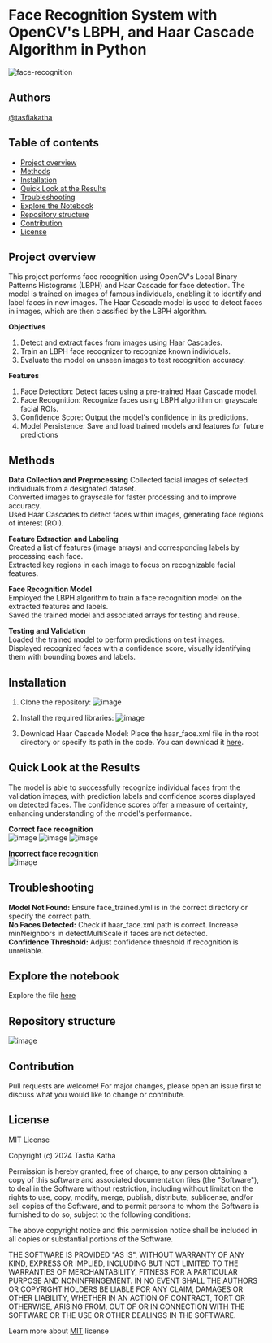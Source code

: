 # Face Recognition System with OpenCV's LBPH, and Haar Cascade Algorithm in Python
![face-recognition](https://img.freepik.com/free-photo/face-recognition-personal-identification-collage_23-2150165601.jpg?uid=R16926637&ga=GA1.1.1191958343.1730485732&semt=ais_hybrid)

## Authors
[@tasfiakatha](https://github.com/tasfiakatha)

## Table of contents
- [Project overview](https://github.com/tasfiakatha/Face-recognition-system-with-OpenCV-LBPH-HaarCascade-algorithm-Python/blob/main/README.md#project-overview)
- [Methods](https://github.com/tasfiakatha/Face-recognition-system-with-OpenCV-LBPH-HaarCascade-algorithm-Python/blob/main/README.md#methods)
- [Installation](https://github.com/tasfiakatha/Face-recognition-system-with-OpenCV-LBPH-HaarCascade-algorithm-Python/blob/main/README.md#installation)
- [Quick Look at the Results](https://github.com/tasfiakatha/Face-recognition-system-with-OpenCV-LBPH-HaarCascade-algorithm-Python/blob/main/README.md#quick-look-at-the-results)
- [Troubleshooting](https://github.com/tasfiakatha/Face-recognition-system-with-OpenCV-LBPH-HaarCascade-algorithm-Python/blob/main/README.md#troubleshooting)
- [Explore the Notebook](https://github.com/tasfiakatha/Face-recognition-system-with-OpenCV-LBPH-HaarCascade-algorithm-Python/blob/main/README.md#explore-the-notebook)
- [Repository structure](https://github.com/tasfiakatha/Face-recognition-system-with-OpenCV-LBPH-HaarCascade-algorithm-Python/blob/main/README.md#repository-structure)
- [Contribution](https://github.com/tasfiakatha/Face-recognition-system-with-OpenCV-LBPH-HaarCascade-algorithm-Python/blob/main/README.md#controbution)
- [License](https://github.com/tasfiakatha/Face-recognition-system-with-OpenCV-LBPH-HaarCascade-algorithm-Python/blob/main/README.md#license)

## Project overview
This project performs face recognition using OpenCV's Local Binary Patterns Histograms (LBPH) and Haar Cascade for face detection. The model is trained on images of famous individuals, enabling it to identify and label faces in new images. The Haar Cascade model is used to detect faces in images, which are then classified by the LBPH algorithm.

**Objectives**
1. Detect and extract faces from images using Haar Cascades.  
2. Train an LBPH face recognizer to recognize known individuals.  
3. Evaluate the model on unseen images to test recognition accuracy.  

**Features**
1. Face Detection: Detect faces using a pre-trained Haar Cascade model.  
2. Face Recognition: Recognize faces using LBPH algorithm on grayscale facial ROIs.  
3. Confidence Score: Output the model's confidence in its predictions.  
4. Model Persistence: Save and load trained models and features for future predictions

## Methods
**Data Collection and Preprocessing**
Collected facial images of selected individuals from a designated dataset.  
Converted images to grayscale for faster processing and to improve accuracy.  
Used Haar Cascades to detect faces within images, generating face regions of interest (ROI).  

**Feature Extraction and Labeling**  
Created a list of features (image arrays) and corresponding labels by processing each face.  
Extracted key regions in each image to focus on recognizable facial features.  

**Face Recognition Model**  
Employed the LBPH algorithm to train a face recognition model on the extracted features and labels.  
Saved the trained model and associated arrays for testing and reuse.  

**Testing and Validation**  
Loaded the trained model to perform predictions on test images.  
Displayed recognized faces with a confidence score, visually identifying them with bounding boxes and labels.  

## Installation
1. Clone the repository:
   ![image](https://github.com/user-attachments/assets/bf29b954-d9b9-4a28-9bdc-a68b603a1c22)

2. Install the required libraries:
   ![image](https://github.com/user-attachments/assets/801a8ee6-8ccb-45da-82d4-3153d2a6433a)

3. Download Haar Cascade Model: Place the haar_face.xml file in the root directory or specify its path in the code. You can download it [here](https://github.com/opencv/opencv/tree/master/data/haarcascades).


## Quick Look at the Results
The model is able to successfully recognize individual faces from the validation images, with prediction labels and confidence scores displayed on detected faces. The confidence scores offer a measure of certainty, enhancing understanding of the model's performance.

**Correct face recognition**  
![image](https://github.com/user-attachments/assets/9ad9d61a-77bd-4aa7-b41f-831c05fa9be6)
![image](https://github.com/user-attachments/assets/dd51bcb3-f1e7-4668-8b56-f347ee0c134b)
![image](https://github.com/user-attachments/assets/5bd95753-3430-45ba-85fc-61ba7888c29a)

**Incorrect face recognition**   
![image](https://github.com/user-attachments/assets/30e08320-6631-4873-a31e-60fe816acb4d)

## Troubleshooting
**Model Not Found:** Ensure face_trained.yml is in the correct directory or specify the correct path.  
**No Faces Detected:** Check if haar_face.xml path is correct. Increase minNeighbors in detectMultiScale if faces are not detected.  
**Confidence Threshold:** Adjust confidence threshold if recognition is unreliable.  

## Explore the notebook
Explore the file [here](https://nbviewer.org/github/tasfiakatha/Face-recognition-system-with-OpenCV-LBPH-HaarCascade-algorithm-Python/blob/main/face_recognition.py)

## Repository structure
![image](https://github.com/user-attachments/assets/12ba1f74-8635-48ac-ac11-15fdb8551bc2)

## Contribution
Pull requests are welcome! For major changes, please open an issue first to discuss what you would like to change or contribute.

## License
MIT License

Copyright (c) 2024 Tasfia Katha

Permission is hereby granted, free of charge, to any person obtaining a copy
of this software and associated documentation files (the "Software"), to deal
in the Software without restriction, including without limitation the rights
to use, copy, modify, merge, publish, distribute, sublicense, and/or sell
copies of the Software, and to permit persons to whom the Software is
furnished to do so, subject to the following conditions:

The above copyright notice and this permission notice shall be included in all
copies or substantial portions of the Software.

THE SOFTWARE IS PROVIDED "AS IS", WITHOUT WARRANTY OF ANY KIND, EXPRESS OR
IMPLIED, INCLUDING BUT NOT LIMITED TO THE WARRANTIES OF MERCHANTABILITY,
FITNESS FOR A PARTICULAR PURPOSE AND NONINFRINGEMENT. IN NO EVENT SHALL THE
AUTHORS OR COPYRIGHT HOLDERS BE LIABLE FOR ANY CLAIM, DAMAGES OR OTHER
LIABILITY, WHETHER IN AN ACTION OF CONTRACT, TORT OR OTHERWISE, ARISING FROM,
OUT OF OR IN CONNECTION WITH THE SOFTWARE OR THE USE OR OTHER DEALINGS IN THE
SOFTWARE.

Learn more about [MIT](https://choosealicense.com/licenses/mit/) license
